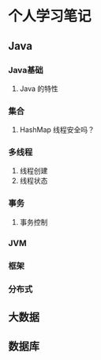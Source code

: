 # 个人学习笔记

## **Java**

### Java基础

1. Java 的特性

### 集合

1. HashMap 线程安全吗？

### 多线程

1. 线程创建
2. 线程状态

### 事务

1. 事务控制

### JVM

### 框架

### 分布式

## **大数据**

## **数据库**


